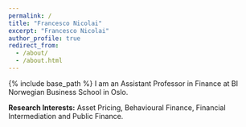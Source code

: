 ```yaml
---
permalink: /
title: "Francesco Nicolai"
excerpt: "Francesco Nicolai"
author_profile: true
redirect_from: 
  - /about/
  - /about.html
---
```

{% include base_path %}
I am an Assistant Professor in Finance at BI Norwegian Business School in Oslo.

**Research Interests:** Asset Pricing, Behavioural Finance, Financial Intermediation and Public Finance. 
